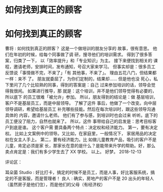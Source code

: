 # 如何找到真正的顾客

# 如何找到真正的顾客

曹将 : 如何找到真正的顾客？ 这是一个做培训的朋友分享的 故事，很有意思。 他们在年初的时候，给每个同事做了调 研，搜寻他们的培训需求。 得到了很多答案，归类了一下， 以「效率提升」和「专业知识」为主。 接下来便找到相关的 课程，邀请老师，安排时间，发布通知，号召大家来学习。 但事实却是：很多员工反馈说「事情做不完，不来了」「有 其他事，不来了」。 理由五花八门，但结果都一样：来不 了。 朋友就委屈了，为你们定制的，结果却…… 但是他也没 死心，私下里问了几个比较熟的同事，得到的答案是：自己 过来参加培训的话，领导会觉得我很闲。 如果进行推导，那 就是：这个培训，并不是他们领导觉得有必要的，所以底下 的员工很难「被允许」参加。 所以，朋友得到的结论是：做 基层培训，客户不是基层员工，而是中层领导。 了解了这件 事后，他做了一个改变。向中层领导调研，希望给基层员工 补充哪些技能。然后在每次培训时，跟这些领导沟通具体的 内容，邀请什么老师。 他们有了参与感，到培训时也会过来 听听。底下的员工便没了阻力，自然也就来了。 所以，这件 事带给自己的启发是：思考目标客户到底是谁。 这个客户需 要具备两个特点：决定权和经济能力。 第一，要有决定权。 比如上文案例中的领导。又比如，在家庭里，一般情况下， 家居用品的决定权在女主人手上。 第二，要有经济能力。比 如做儿童教育产品，吸引的客户不是儿童，肯定必须是家 长，那家长在意的是什么？是能带来升学的帮助。好，那么 卖点肯定是：我们有多少学生去了 XX 学校。 以上。 好梦。 2018-12-13

评论区：

耳朵菌 Studio : 好比打卡，搞定的时候不是员工，而是人事，好比客服系统，搞定的不是客服，而是管理者！ 良人 : 确实，房地产的客户不是 20 出头的年轻人（虽然房子是他们住），而是他们的父母（有经济权）